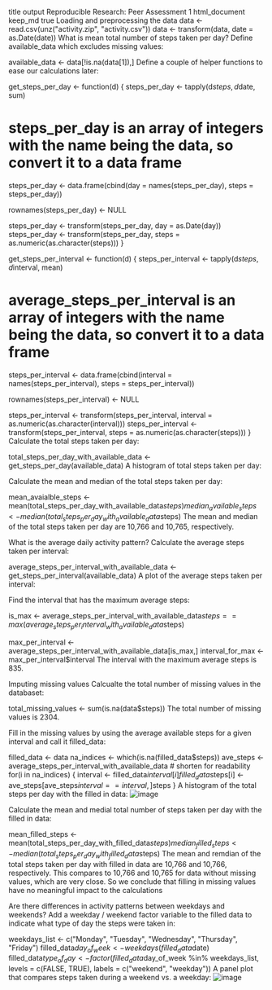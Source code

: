 title	output
Reproducible Research: Peer Assessment 1
html_document
keep_md
true
Loading and preprocessing the data
data <- read.csv(unz("activity.zip", "activity.csv"))
data <- transform(data, date = as.Date(date))
What is mean total number of steps taken per day?
Define available_data which excludes missing values:

available_data <- data[!is.na(data[1]),]
Define a couple of helper functions to ease our calculations later:

get_steps_per_day <- function(d) {
  steps_per_day <- tapply(d$steps, d$date, sum)
  
  # steps_per_day is an array of integers with the name being the data, so convert it to a data frame
  
  steps_per_day <-
    data.frame(cbind(day = names(steps_per_day), steps = steps_per_day))
  
  rownames(steps_per_day) <- NULL
  
  steps_per_day <- transform(steps_per_day, day = as.Date(day))
  steps_per_day <- transform(steps_per_day, steps = as.numeric(as.character(steps)))
}

get_steps_per_interval <- function(d) {
  steps_per_interval <- tapply(d$steps, d$interval, mean)
  
  # average_steps_per_interval is an array of integers with the name being the data, so convert it to a data frame
  
  steps_per_interval <- 
    data.frame(cbind(interval = names(steps_per_interval), steps = steps_per_interval))
  
  rownames(steps_per_interval) <- NULL
  
  steps_per_interval <- transform(steps_per_interval, interval = as.numeric(as.character(interval)))
  steps_per_interval <- transform(steps_per_interval, steps = as.numeric(as.character(steps)))
}
Calculate the total steps taken per day:

total_steps_per_day_with_available_data <- get_steps_per_day(available_data)
A histogram of total steps taken per day:



Calculate the mean and median of the total steps taken per day:

mean_avaialble_steps <- mean(total_steps_per_day_with_available_data$steps)
median_available_steps <- median(total_steps_per_day_with_available_data$steps)
The mean and median of the total steps taken per day are 10,766 and 10,765, respectively.

What is the average daily activity pattern?
Calculate the average steps taken per interval:

average_steps_per_interval_with_available_data <- get_steps_per_interval(available_data)
A plot of the average steps taken per interval: 

Find the interval that has the maximum average steps:

is_max <-
  average_steps_per_interval_with_available_data$steps ==
    max(average_steps_per_interval_with_available_data$steps)

max_per_interval <- average_steps_per_interval_with_available_data[is_max,]
interval_for_max <- max_per_interval$interval
The interval with the maximum average steps is 835.

Imputing missing values
Calcualte the total number of missing values in the databaset:

total_missing_values <- sum(is.na(data$steps))
The total number of missing values is 2304.

Fill in the missing values by using the average available steps for a given interval and call it filled_data:

filled_data <- data
na_indices <- which(is.na(filled_data$steps))
ave_steps <- average_steps_per_interval_with_available_data # shorten for readability
for(i in na_indices) {
  interval <- filled_data$interval[i]
  filled_data$steps[i] <- ave_steps[ave_steps$interval ==interval,]$steps
}
A histogram of the total steps per day with the filled in data: 
![image](https://user-images.githubusercontent.com/99397259/161251425-fd5faed9-3561-4d9f-912a-0c2457f3efbd.png)

Calculate the mean and medial total number of steps taken per day with the filled in data:

mean_filled_steps <- mean(total_steps_per_day_with_filled_data$steps)
median_filled_steps <- median(total_steps_per_day_with_filled_data$steps)
The mean and remdian of the total steps taken per day with filled in data are 10,766 and 10,766, respectively. This compares to 10,766 and 10,765 for data without missing values, which are very close. So we conclude that filling in missing values have no meaningful impact to the calculations

Are there differences in activity patterns between weekdays and weekends?
Add a weekday / weekend factor variable to the filled data to indicate what type of day the steps were taken in:

weekdays_list <- c("Monday", "Tuesday", "Wednesday", "Thursday", "Friday")
filled_data$day_of_week <- weekdays(filled_data$date)
filled_data$type_of_day <-
  factor(filled_data$day_of_week %in% weekdays_list,
         levels = c(FALSE, TRUE),
         labels = c("weekend", "weekday"))
A panel plot that compares steps taken during a weekend vs. a weekday: 
![image](https://user-images.githubusercontent.com/99397259/161250892-ed1c75eb-3d30-4ac5-bb10-6553ff11e94d.png)

